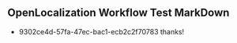 ## OpenLocalization Workflow Test MarkDown
* 9302ce4d-57fa-47ec-bac1-ecb2c2f70783 
thanks!<!--HONumber=Mar16_HO2-->
